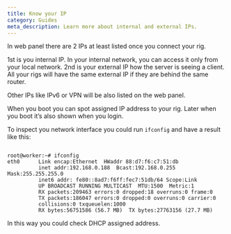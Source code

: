 ```yaml
---
title: Know your IP
category: Guides
meta_description: Learn more about internal and external IPs.
---
```


In web panel there are 2 IPs at least listed once you connect your rig.

1st is you internal IP. In your internal network, you can access it only from your local network.
2nd is your external IP how the server is seeing a client. All your rigs will have the same external IP if they are behind the same router.

Other IPs like IPv6 or VPN will be also listed on the web panel.

When you boot you can spot assigned IP address to your rig. Later when you boot it’s also shown when you login.

To inspect you network interface you could run `ifconfig` and have a result like this:
<pre><code>
root@worker:~# ifconfig
eth0      Link encap:Ethernet  HWaddr 88:d7:f6:c7:51:db  
          inet addr:192.168.0.188  Bcast:192.168.0.255  Mask:255.255.255.0
          inet6 addr: fe80::8ad7:f6ff:fec7:51db/64 Scope:Link
          UP BROADCAST RUNNING MULTICAST  MTU:1500  Metric:1
          RX packets:209463 errors:0 dropped:18 overruns:0 frame:0
          TX packets:186047 errors:0 dropped:0 overruns:0 carrier:0
          collisions:0 txqueuelen:1000
          RX bytes:56751586 (56.7 MB)  TX bytes:27763156 (27.7 MB)
</code></pre>
In this way you could check DHCP assigned address.
